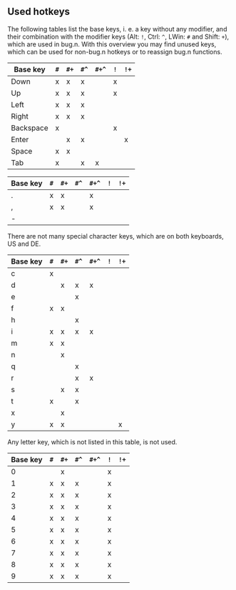 ## Used hotkeys

The following tables list the base keys, i. e. a key without any modifier, and
their combination with the modifier keys (Alt: `!`, Ctrl: `^`, LWin: `#` and
Shift: `+`), which are used in bug.n. With this overview you may find unused
keys, which can be used for non-bug.n hotkeys or to reassign bug.n functions.

| Base key  | `#` | `#+` | `#^` | `#+^` | `!` | `!+` |
| --------- | --- | ---- | ---- | ----- | --- | ---- |
| Down      | x   | x    | x    |       | x   |      |
| Up        | x   | x    | x    |       | x   |      |
| Left      | x   | x    | x    |       |     |      |
| Right     | x   | x    | x    |       |     |      |
| Backspace | x   |      |      |       | x   |      |
| Enter     |     | x    | x    |       |     | x    |
| Space     | x   | x    |      |       |     |      |
| Tab       | x   |      | x    | x     |     |      |

| Base key  | `#` | `#+` | `#^` | `#+^` | `!` | `!+` |
| --------- | --- | ---- | ---- | ----- | --- | ---- |
| .         | x   | x    |      | x     |     |      |
| ,         | x   | x    |      | x     |     |      |
| -         |     |      |      |       |     |      |
There are not many special character keys, which are on both keyboards, US and DE.

| Base key  | `#` | `#+` | `#^` | `#+^` | `!` | `!+` |
| --------- | --- | ---- | ---- | ----- | --- | ---- |
| c         | x   |      |      |       |     |      |
| d         |     | x    | x    | x     |     |      |
| e         |     |      | x    |       |     |      |
| f         | x   | x    |      |       |     |      |
| h         |     |      | x    |       |     |      |
| i         | x   | x    | x    | x     |     |      |
| m         | x   | x    |      |       |     |      |
| n         |     | x    |      |       |     |      |
| q         |     |      | x    |       |     |      |
| r         |     |      | x    | x     |     |      |
| s         |     | x    | x    |       |     |      |
| t         | x   |      | x    |       |     |      |
| x         |     | x    |      |       |     |      |
| y         | x   | x    |      |       |     | x    |
Any letter key, which is not listed in this table, is not used.

| Base key  | `#` | `#+` | `#^` | `#+^` | `!` | `!+` |
| --------- | --- | ---- | ---- | ----- | --- | ---- |
| 0         |     | x    |      |       | x   |      |
| 1         | x   | x    | x    |       | x   |      |
| 2         | x   | x    | x    |       | x   |      |
| 3         | x   | x    | x    |       | x   |      |
| 4         | x   | x    | x    |       | x   |      |
| 5         | x   | x    | x    |       | x   |      |
| 6         | x   | x    | x    |       | x   |      |
| 7         | x   | x    | x    |       | x   |      |
| 8         | x   | x    | x    |       | x   |      |
| 9         | x   | x    | x    |       | x   |      |
